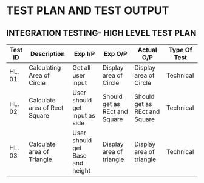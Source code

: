 # TEST PLAN AND TEST OUTPUT

## INTEGRATION TESTING- HIGH LEVEL TEST PLAN
| **Test ID** | **Description**  | **Exp I/P** | **Exp O/P** | **Actual O/P** |**Type Of Test**  |    
|-------------|--------------------------------------------------------------|------------|-------------|----------------|------------------|
|HL. 01|Calculating Area of Circle|Get all user input |Display area of Circle| Display area of Circle|Technical|
|HL. 02|Calculate area of Rect Square|User should get input as side|Should get as REct and Square|Should get as REct and Square|Technical|
|HL. 03|Calculate area of Triangle|User should get Base and height|Display area of triangle|Display area of triangle|Technical|

